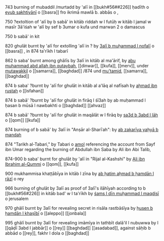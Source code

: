 743 burning of mubaddil /murtadd by 'alī in [[bukh#56##226]] ḥadīth o [eyub sakhtiyānī](basra.md###eyūb-sakhtiyānī) o [[basra]] fro ikrimā mawlā b. abbās o , 

750 ?extoltion of 'alī by b sabā' in kitāb riddah w l futūḥ w kitāb l jamal w masīr 3ā'iśah w 'alī by sef b 3umar o kufa und marwan 2 o damascus

750 b sabā' in kit

820 ghulāt burnt by 'alī for extolling 'alī in ? by [3alī b muḥammad l nofalī](basra###3alī-b-muḥammad-l-nofalī) o [[basra]] , in 874 ta'rīkh l tabarī

862 b saba' burnt among ghālīs by 3alī in kitāb al ma'ārif, by [abu muhammad abd allah ibn qutaybah](kufa.md###abu_muḥammad_3abd_allāh_ibn_qutaybah), [[dinwar]], [[kufa]], [[merv]], under [mutawakkil](samarra.md###al_mutawakkil) o [[samarra]], [[baghdad]] /874 und [mu'tamid](samarra.md###al_mu'tamid), [[samarra]], [[baghdad]]

874 b saba' ?burnt by 'alī for ghulāt in kitāb al a'lāq al nafīsah by [aḥmad ibn rustah](isfahan.md##ahmad_ibn_rustah) o [[isfahan]]

874 b sabā' ?burnt by 'alī for ghulāt in firāq l śī3ah by ab muḥammad l ḥasan b mūsā l nawbakhti o [[baghdad]] [[ahvaz]]

874 b sabā' ?burnt by 'alī for ghulāt in maqālāt w l firāq by  [sa3d b 3abd l lāh](qom###sa3d-b-3abd-l-lāh) o [[qom]] [[kufa]]

874 burning of b sabā' by 3alī in "Anṣār al-Sharīʿah": by [ab zakarīya yaḥyā b mandah](isfahan###ab-zakarīya-yaḥyā-b-mandah)

874 "Tarikh al-Tabari," by Tabari o [amol](**/town_person/amol###tabari) referencing the account from Sayf ibn Umar regarding the burning of Abdullah ibn Saba by Ali ibn Abi Talib,

874-900 b saba' burnt for ghulāt by 'alī in "Rijal al-Kashshi" by [Ali ibn Ibrahim al-Qummi](qom.md##3alī-b-ibrāhīm) o [[qom]], [[kufa]] 

900 mukhammisa khaṭṭābīya in kitāb l zīna by [ab ḥatim aḥmad b ḥamdān l rāzī](rey#ab-ḥātim-aḥmad-b-ḥamdān-l-rāzī) o rey

966 burning of ghulāt by 3alī as proof of 3alī's ilāhīyah according to b [[bukh#56#226]] in kitāb bad' w l ta'rīkh by [śams l dīn muḥammad l maqdisī](jerusalem###śams-l-dīn-muḥammad-l-maqdisī) o jerusalem

970 ghālī burnt by 3alī for revealing secret in risāla rastbāśīya by [ḥusen b ḥamdān l khaṣībī](jonbala###ḥusen-b-ḥamdān-l-khaṣībī) o [[aleppo]] [[jonbala]]

995 ghālī burnt by 3alī for revealing imāmīya in tathbīt dalā'il l nubuwwa by l [[qāḍī 3abd l jabbār]] o [[rey]] [[baghdad]] [[asadabad]], against sāḥib b abbād o [[rey]], fakhr l dola o [[baghdad]]